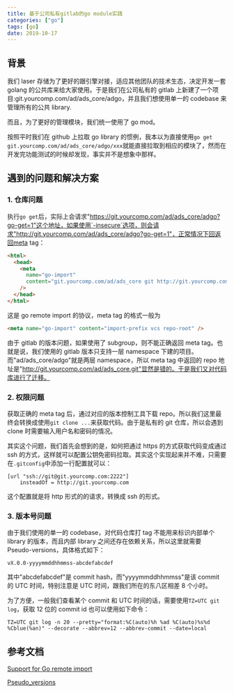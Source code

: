 ```yaml
---
title: 基于公司私有gitlab的go module实践
categories: ["go"]
tags: [go]
date: 2019-10-17
---
```


## 背景

我们 laser 存储为了更好的跟引擎对接，适应其他团队的技术生态，决定开发一套 golang 的公共库来给大家使用。于是我们在公司私有的 gitlab 上新建了一个项目:git.yourcomp.com/ad/ads_core/adgo，并且我们想使用单一的 codebase 来管理所有的公共 library.

而且，为了更好的管理模块，我们统一使用了 go mod。

按照平时我们在 github 上拉取 go library 的惯例，我本以为直接使用`go get git.yourcomp.com/ad/ads_core/adgo/xxx`就能直接拉取到相应的模块了，然而在开发完功能测试的时候却发现，事实并不是想象中那样。

## 遇到的问题和解决方案

### 1. 仓库问题

执行`go get`后，实际上会请求"https://git.yourcomp.com/ad/ads_core/adgo?go-get=1"这个地址，如果使用`-insecure`选项，则会请求"http://git.yourcomp.com/ad/ads_core/adgo?go-get=1"，正常情况下回返回meta tag：

```html
<html>
  <head>
    <meta
      name="go-import"
      content="git.yourcomp.com/ad/ads_core git http://git.yourcomp.com/ad/ads_core.git"
    />
  </head>
</html>
```

这是 go remote import 的协议，meta tag 的格式一般为

```html
<meta name="go-import" content="import-prefix vcs repo-root" />
```

由于 gitlab 的版本问题，如果使用了 subgroup，则不能正确返回 meta tag。也就是说，我们使用的 gitlab 版本只支持一层 namespace 下建的项目。而"ad/ads_core/adgo"就是两层 namespace，所以 meta tag 中返回的 repo 地址是"http://git.yourcomp.com/ad/ads_core.git"显然是错的。于是我们又对代码库进行了迁移。

### 2. 权限问题

获取正确的 meta tag 后，通过对应的版本控制工具下载 repo。所以我们这里最终会转换成使用`git clone ...`来获取代码。由于是私有的 git 仓库，所以会遇到 clone 时需要输入用户名和密码的情况。

其实这个问题，我们首先会想到的是，如何把通过 https 的方式获取代码变成通过 ssh 的方式，这样就可以配置公钥免密码拉取。其实这个实现起来并不难，只需要在`.gitconfig`中添加一行配置就可以：

```
[url "ssh://git@git.yourcomp.com:2222"]
    insteadOf = http://git.yourcomp.com
```

这个配置就是将 http 形式的的请求，转换成 ssh 的形式。

### 3. 版本号问题

由于我们使用的单一的 codebase，对代码仓库打 tag 不能用来标识内部单个 library 的版本，而且内部 library 之间还存在依赖关系，所以这里就需要 Pseudo-versions，具体格式如下：

```
vX.0.0-yyyymmddhhmmss-abcdefabcdef
```

其中"abcdefabcdef"是 commit hash，而"yyyymmddhhmmss"是该 commit 的 UTC 时间，特别注意是 UTC 时间，跟我们所在的东八区相差 8 个小时。

为了方便，一般我们查看某个 commit 和 UTC 时间的话，需要使用`TZ=UTC git log`，获取 12 位的 commit id 也可以使用如下命令：

```
TZ=UTC git log -n 20 --pretty="format:%C(auto)%h %ad %C(auto)%s%d  %Cblue(%an)" --decorate --abbrev=12 --abbrev-commit --date=local
```

## 参考文档

[Support for Go remote import](https://gitlab.com/gitlab-org/gitlab-foss/issues/1337)

[Pseudo_versions](https://golang.org/cmd/go/#hdr-Pseudo_versions)
